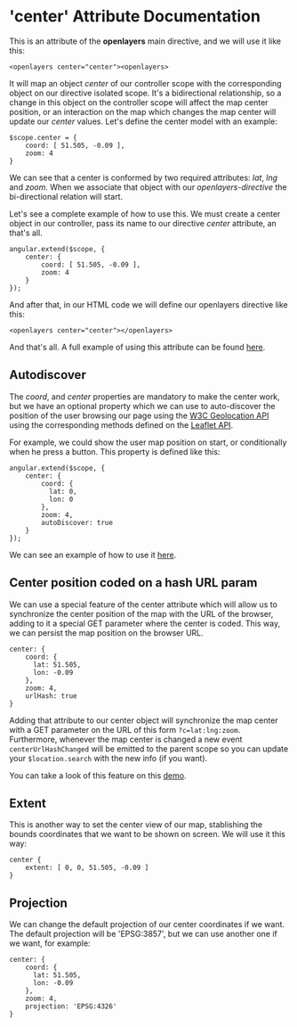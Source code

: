 'center' Attribute Documentation
==================================

This is an attribute of the **openlayers** main directive, and we will use it like this:

```
<openlayers center="center"><openlayers>
```

It will map an object _center_ of our controller scope with the corresponding object on our directive isolated scope. It's a bidirectional relationship, so a change in this object on the controller scope will affect the map center position, or an interaction on the map which changes the map center will update our _center_ values. Let's define the center model with an example:

```
$scope.center = {
    coord: [ 51.505, -0.09 ],
    zoom: 4
}
```

We can see that a center is conformed by two required attributes: _lat_, _lng_ and _zoom_. When we associate that object with our _openlayers-directive_ the bi-directional relation will start.


Let's see a complete example of how to use this. We must create a center object in our controller, pass its name to our directive _center_ attribute, an that's all.

```
angular.extend($scope, {
    center: {
        coord: [ 51.505, -0.09 ],
        zoom: 4
    }
});
```

And after that, in our HTML code we will define our openlayers directive like this:
```
<openlayers center="center"></openlayers>
```

And that's all. A full example of using this attribute can be found [here](http://tombatossals.github.io/angular-openlayers-directive/examples/020-center-example.html).

Autodiscover
------------
The _coord_, and _center_ properties are mandatory to make the center work, but we have an optional property which we can use to auto-discover the position of the user browsing our page using the [W3C Geolocation API](http://dev.w3.org/geo/api/spec-source.html) using the corresponding methods defined on the [Leaflet API](http://leafletjs.com/reference.html#map-locate).

For example, we could show the user map position on start, or conditionally when he press a button. This property is defined like this:

```
angular.extend($scope, {
    center: {
        coord: {
          lat: 0,
          lon: 0
        },
        zoom: 4,
        autoDiscover: true
    }
});
```

We can see an example of how to use it [here](http://tombatossals.github.io/angular-openlayers-directive/examples/021-center-autodiscover-example.html).


Center position coded on a hash URL param
------------------------------------------
We can use a special feature of the center attribute which will allow us to synchronize the center position of the map with the URL of the browser, adding to it a special GET parameter where the center is coded. This way, we can persist the map position on the browser URL.
```
center: {
    coord: {
      lat: 51.505,
      lon: -0.09
    },
    zoom: 4,
    urlHash: true
}
```

Adding that attribute to our center object will synchronize the map center with a GET parameter on the URL of this form `?c=lat:lng:zoom`. Furthermore, whenever the map center is changed a new event `centerUrlHashChanged` will be emitted to the parent scope so you can update your `$location.search` with the new info (if you want).

You can take a look of this feature on this [demo](http://tombatossals.github.io/angular-openlayers-directive/examples/022-url-hash-center-example.html).


Extent
------
This is another way to set the center view of our map, stablishing the bounds coordinates that we want to be shown on screen. We will use it this way:
```
center {
    extent: [ 0, 0, 51.505, -0.09 ]
}
```

Projection
----------
We can change the default projection of our center coordinates if we want. The default projection will be 'EPSG:3857', but we can use another one if we want, for example:
```
center: {
    coord: {
      lat: 51.505,
      lon: -0.09
    },
    zoom: 4,
    projection: 'EPSG:4326'
}
```
